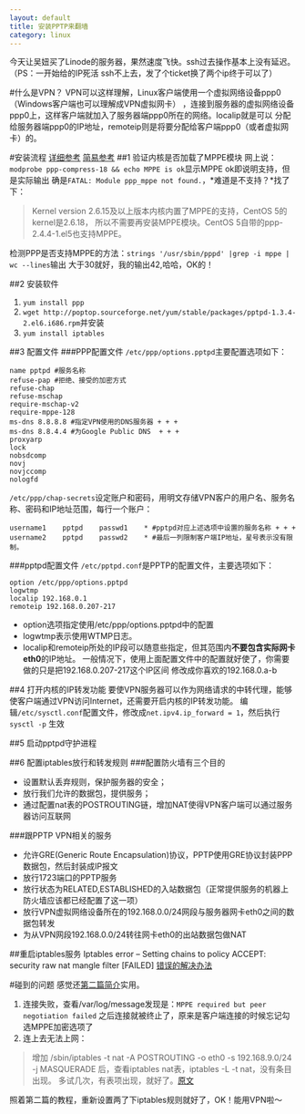 ```yaml
---
layout: default
title: 安装PPTP来翻墙
category: linux
---
```

今天让吴妞买了Linode的服务器，果然速度飞快。ssh过去操作基本上没有延迟。（PS：一开始给的IP死活
ssh不上去，发了个ticket换了两个ip终于可以了）

#什么是VPN？
VPN可以这样理解，Linux客户端使用一个虚拟网络设备ppp0（Windows客户端也可以理解成VPN虚拟网卡）
，连接到服务器的虚拟网络设备ppp0上，这样客户端就加入了服务器端ppp0所在的网络。localip就是可以
分配给服务器端ppp0的IP地址，remoteip则是将要分配给客户端ppp0（或者虚拟网卡）的。  

#安装流程
[详细参考](http://gnailuy.com/2011/07/04/centos-vps%E4%B8%8A%E6%90%AD%E5%BB%BApptp-vpn/)
[简易参考](http://www.360doc.com/content/12/0621/16/2660674_219650596.shtml)
##1 验证内核是否加载了MPPE模块
网上说：`modprobe ppp-compress-18 && echo MPPE is ok`显示MPPE ok即说明支持，但是实际输出
确是`FATAL: Module ppp_mppe not found.`，*难道是不支持？*找了下：

>Kernel version 2.6.15及以上版本内核内置了MPPE的支持，CentOS 5的kernel是2.6.18，
所以不需要再安装MPPE模块。CentOS 5自带的ppp-2.4.4-1.el5也支持MPPE。

检测PPP是否支持MPPE的方法：`strings '/usr/sbin/pppd' |grep -i mppe | wc --lines`输出
大于30就好，我的输出42,哈哈，OK的！

##2 安装软件
1. `yum install ppp`
2. `wget http://poptop.sourceforge.net/yum/stable/packages/pptpd-1.3.4-2.el6.i686.rpm`并安装
3. `yum install iptables`

##3 配置文件
###PPP配置文件
`/etc/ppp/options.pptpd`主要配置选项如下：

    name pptpd #服务名称
    refuse-pap #拒绝、接受的加密方式
    refuse-chap
    refuse-mschap
    require-mschap-v2
    require-mppe-128
    ms-dns 8.8.8.8 #指定VPN使用的DNS服务器 + + +
    ms-dns 8.8.4.4 #为Google Public DNS  + + +
    proxyarp
    lock
    nobsdcomp
    novj
    novjccomp
    nologfd

`/etc/ppp/chap-secrets`设定账户和密码，用明文存储VPN客户的用户名、服务名称、密码和IP地址范围，每行一个账户：

    username1    pptpd    passwd1    * #pptpd对应上述选项中设置的服务名称 + + +
    username2    pptpd    passwd2    * #最后一列限制客户端IP地址，星号表示没有限制。

###pptpd配置文件
`/etc/pptpd.conf`是PPTP的配置文件，主要选项如下：

    option /etc/ppp/options.pptpd
    logwtmp
    localip 192.168.0.1
    remoteip 192.168.0.207-217
    
+ option选项指定使用/etc/ppp/options.pptpd中的配置
+ logwtmp表示使用WTMP日志。
+ localip和remoteip所处的IP段可以随意些指定，但其范围内**不要包含实际网卡eth0**的IP地址。
一般情况下，使用上面配置文件中的配置就好使了，你需要做的只是把192.168.0.207-217这个IP区间
修改成你喜欢的192.168.0.a-b

##4 打开内核的IP转发功能
要使VPN服务器可以作为网络请求的中转代理，能够使客户端通过VPN访问Internet，还需要开启内核的IP转发功能。
编辑`/etc/sysctl.conf`配置文件，修改成`net.ipv4.ip_forward = 1`，然后执行`sysctl -p`
生效

##5 启动pptpd守护进程

##6 配置iptables放行和转发规则
###配置防火墙有三个目的
+ 设置默认丢弃规则，保护服务器的安全；
+ 放行我们允许的数据包，提供服务；
+ 通过配置nat表的POSTROUTING链，增加NAT使得VPN客户端可以通过服务器访问互联网

###跟PPTP VPN相关的服务
+ 允许GRE(Generic Route Encapsulation)协议，PPTP使用GRE协议封装PPP数据包，然后封装成IP报文
+ 放行1723端口的PPTP服务
+ 放行状态为RELATED,ESTABLISHED的入站数据包（正常提供服务的机器上防火墙应该都已经配置了这一项）
+ 放行VPN虚拟网络设备所在的192.168.0.0/24网段与服务器网卡eth0之间的数据包转发
+ 为从VPN网段192.168.0.0/24转往网卡eth0的出站数据包做NAT


##重启iptables服务
Iptables error – Setting chains to policy ACCEPT: security raw nat mangle filter \[FAILED\] 
[错误的解决办法](http://wangshangyou.com/linux/66.html)

#碰到的问题
感觉还[第二篇简介](http://www.360doc.com/content/12/0621/16/2660674_219650596.shtml)实用。

1. 连接失败，查看/var/log/message发现是：`MPPE required but peer negotiation failed`
之后连接就被终止了，原来是客户端连接的时候忘记勾选MPPE加密选项了
2. 连上去无法上网：

>增加
 /sbin/iptables -t nat -A POSTROUTING -o eth0 -s 192.168.9.0/24 -j MASQUERADE
 后，查看iptables nat表，iptables -L -t nat，没有条目出现。
 多试几次，有表项出现，就好了。[原文](http://www.ipacl.net/2012/01/pptp-vpn.html)
 
照着第二篇的教程，重新设置两了下iptables规则就好了，OK！能用VPN啦～
